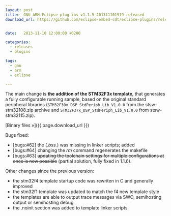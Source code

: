 ```yaml
---
layout: post
title:  GNU ARM Eclipse plug-ins v1.1.5-201311101919 released
download_url: https://github.com/eclipse-embed-cdt/eclipse-plugins/releases/tag/v1.1.5-201311101919


date:   2013-11-10 12:00:00 +0200

categories:
  - releases
  - plugins

tags:
  - gnu
  - arm
  - eclipse

---
```


The main change is **the addition of the STM32F3x template**, that generates a fully configurable running sample, based on the original standard peripheral libraries (`STM32F30x_DSP_StdPeriph_Lib_V1.0.0` from the stsw-stm32108.zip archive and `STM32F37x_DSP_StdPeriph_Lib_V1.0.0` from stsw-stm32115.zip).

[Binary files »]({{ page.download_url }})

Bugs fixed:

- [bugs:#62] the (*.bss.*) was missing in linker scripts; added
- [bugs:#64] changing the _rm_ command regenerates the makefile
- [bugs:#63] ~~updating the toolchain settings for multiple configurations at once is now possible~~ (partial solution, fully fixed in 1.1.6).

Other changes since the previous version:

- the stm32f4 template startup code was rewriten in C and generally improved
- the stm32f1 template was updated to match the f4 new template style
- the templates are able to output trace messages via SWO, semihosting output or semihosting debug
- the .noinit section was added to template linker scripts.
